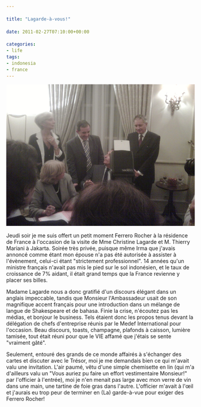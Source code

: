 ```yaml
---

title: "Lagarde-à-vous!"

date: 2011-02-27T07:10:00+00:00

categories: 
- life
tags:
- indonesia
- france 
---
```

![](assets/media/IMG00138-20110224-2054.jpg)

Jeudi soir je me suis offert un petit moment Ferrero Rocher à la résidence de France à l'occasion de la visite de Mme Christine Lagarde et M. Thierry Mariani à Jakarta. Soirée très privée, puisque même Irma que j'avais annoncé comme étant mon épouse n'a pas été autorisée à assister à l'évènement, celui-ci étant "strictement professionnel". 14 années qu'un ministre français n'avait pas mis le pied sur le sol indonésien, et le taux de croissance de 7% aidant, il était grand temps que la France revienne y placer ses billes.

Madame Lagarde nous a donc gratifié d'un discours élégant dans un anglais impeccable, tandis que Monsieur l'Ambassadeur usait de son magnifique accent français pour une introduction dans un mélange de langue de Shakespeare et de bahasa. Finie la crise, n'écoutez pas les médias, et bonjour le business. Tels étaient donc les propos tenus devant la délégation de chefs d'entreprise réunis par le Medef International pour l'occasion. Beau discours, toasts, champagne, plafonds à caisson, lumière tamisée, tout était réuni pour que le VIE affamé que j'étais se sente "vraiment gâté".

Seulement, entouré des grands de ce monde affairés à s'échanger des cartes et discuter avec le Trésor, moi je me demandais bien ce qui m'avait valu une invitation. L'air paumé, vêtu d'une simple chemisette en lin (qui m'a d'ailleurs valu un "Vous auriez pu faire un effort vestimentaire Monsieur!" par l'officier à l'entrée), moi je n'en menait pas large avec mon verre de vin dans une main, une tartine de foie gras dans l'autre. L'officier m'avait à l'œil et j'aurais eu trop peur de terminer en (La) garde-à-vue pour exiger des Ferrero Rocher!
